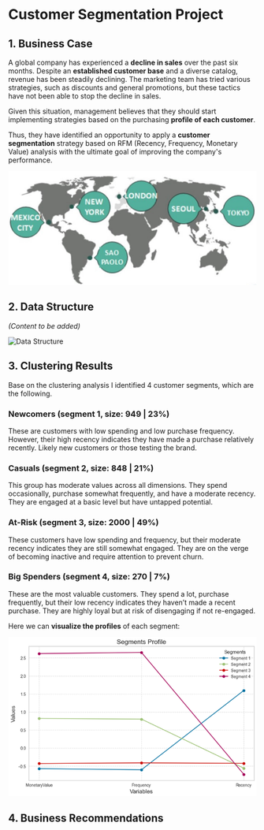 # Customer Segmentation Project

## 1. Business Case
A global company has experienced a **decline in sales** over the past six months. Despite an **established customer base** and a diverse catalog, revenue has been steadily declining. The marketing team has tried various strategies, such as discounts and general promotions, but these tactics have not been able to stop the decline in sales.

Given this situation, management believes that they should start implementing strategies based on the purchasing **profile of each customer**.

Thus, they have identified an opportunity to apply a **customer segmentation** strategy based on RFM (Recency, Frequency, Monetary Value) analysis with the ultimate goal of improving the company's performance.

![image alt](https://github.com/GeorgeWLZD/customers_segmentation/blob/83c86646cf13101dc99a2701f7d72d6cf74609fe/img/map.jpg)

## 2. Data Structure
*(Content to be added)*

![Data Structure](path/to/your/image.png)

## 3. Clustering Results

Base on the clustering analysis I identified 4 customer segments, which are the following.

### Newcomers (segment 1, size: 949 | 23%)
These are customers with low spending and low purchase frequency. However, their high recency indicates they have made a purchase relatively recently. 
Likely new customers or those testing the brand.

### Casuals (segment 2, size: 848 | 21%)
This group has moderate values across all dimensions. They spend occasionally, purchase somewhat frequently, and have a moderate recency. 
They are engaged at a basic level but have untapped potential.

### At-Risk (segment 3, size: 2000 | 49%)
These customers have low spending and frequency, but their moderate recency indicates they are still somewhat engaged. 
They are on the verge of becoming inactive and require attention to prevent churn.

### Big Spenders (segment 4, size: 270 | 7%)
These are the most valuable customers. They spend a lot, purchase frequently, but their low recency indicates they haven’t made a recent purchase. 
They are highly loyal but at risk of disengaging if not re-engaged.

Here we can **visualize the profiles** of each segment:

![image alt](https://github.com/GeorgeWLZD/customers_segmentation/blob/c26057d3d4c90e8f58dc4011029b13208979f752/img/segments.png)

## 4. Business Recommendations
